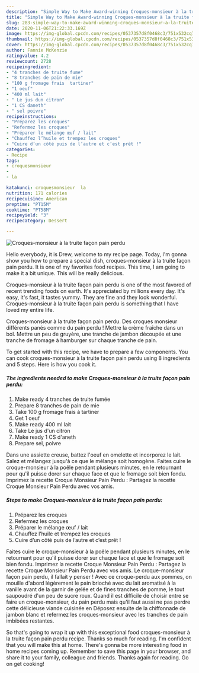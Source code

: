 ```yaml
---
description: "Simple Way to Make Award-winning Croques-monsieur à la truite façon pain perdu"
title: "Simple Way to Make Award-winning Croques-monsieur à la truite façon pain perdu"
slug: 283-simple-way-to-make-award-winning-croques-monsieur-a-la-truite-facon-pain-perdu
date: 2020-11-06T21:22:33.169Z
image: https://img-global.cpcdn.com/recipes/0537357d8f0468c3/751x532cq70/croques-monsieur-a-la-truite-facon-pain-perdu-photo-principale-de-la-recette.jpg
thumbnail: https://img-global.cpcdn.com/recipes/0537357d8f0468c3/751x532cq70/croques-monsieur-a-la-truite-facon-pain-perdu-photo-principale-de-la-recette.jpg
cover: https://img-global.cpcdn.com/recipes/0537357d8f0468c3/751x532cq70/croques-monsieur-a-la-truite-facon-pain-perdu-photo-principale-de-la-recette.jpg
author: Fannie McKenzie
ratingvalue: 4.2
reviewcount: 2728
recipeingredient:
- "4 tranches de truite fume"
- "8 tranches de pain de mie"
- "100 g fromage frais  tartiner"
- "1 oeuf"
- "400 ml lait"
- " Le jus dun citron"
- "1 CS daneth"
- " sel poivre"
recipeinstructions:
- "Préparez les croques"
- "Refermez les croques"
- "Préparer le mélange œuf / lait"
- "Chauffez l’huile et trempez les croques"
- "Cuire d’un côté puis de l’autre et c’est prêt !"
categories:
- Recipe
tags:
- croquesmonsieur
- 
- la

katakunci: croquesmonsieur  la 
nutrition: 171 calories
recipecuisine: American
preptime: "PT15M"
cooktime: "PT58M"
recipeyield: "3"
recipecategory: Dessert

---
```



![Croques-monsieur à la truite façon pain perdu](https://img-global.cpcdn.com/recipes/0537357d8f0468c3/751x532cq70/croques-monsieur-a-la-truite-facon-pain-perdu-photo-principale-de-la-recette.jpg)

Hello everybody, it is Drew, welcome to my recipe page. Today, I'm gonna show you how to prepare a special dish, croques-monsieur à la truite façon pain perdu. It is one of my favorites food recipes. This time, I am going to make it a bit unique. This will be really delicious.

Croques-monsieur à la truite façon pain perdu is one of the most favored of recent trending foods on earth. It's appreciated by millions every day. It's easy, it's fast, it tastes yummy. They are fine and they look wonderful. Croques-monsieur à la truite façon pain perdu is something that I have loved my entire life.

Croques-monsieur à la truite façon pain perdu. Des croques monsieur différents panés comme du pain perdu ! Mettre la crème fraîche dans un bol. Mettre un peu de gruyère, une tranche de jambon découpée et une tranche de fromage à hamburger sur chaque tranche de pain.


To get started with this recipe, we have to prepare a few components. You can cook croques-monsieur à la truite façon pain perdu using 8 ingredients and 5 steps. Here is how you cook it.

<!--inarticleads1-->

##### The ingredients needed to make Croques-monsieur à la truite façon pain perdu:

1. Make ready 4 tranches de truite fumée
1. Prepare 8 tranches de pain de mie
1. Take 100 g fromage frais à tartiner
1. Get 1 oeuf
1. Make ready 400 ml lait
1. Take  Le jus d&#39;un citron
1. Make ready 1 CS d&#39;aneth
1. Prepare  sel, poivre


Dans une assiette creuse, battez l&#39;oeuf en omelette et incorporez le lait. Salez et mélangez jusqu&#39;à ce que le mélange soit homogène. Faites cuire le croque-monsieur à la poêle pendant plusieurs minutes, en le retournant pour qu&#39;il puisse dorer sur chaque face et que le fromage soit bien fondu. Imprimez la recette Croque Monsieur Pain Perdu : Partagez la recette Croque Monsieur Pain Perdu avec vos amis. 

<!--inarticleads2-->

##### Steps to make Croques-monsieur à la truite façon pain perdu:

1. Préparez les croques
1. Refermez les croques
1. Préparer le mélange œuf / lait
1. Chauffez l’huile et trempez les croques
1. Cuire d’un côté puis de l’autre et c’est prêt !


Faites cuire le croque-monsieur à la poêle pendant plusieurs minutes, en le retournant pour qu&#39;il puisse dorer sur chaque face et que le fromage soit bien fondu. Imprimez la recette Croque Monsieur Pain Perdu : Partagez la recette Croque Monsieur Pain Perdu avec vos amis. Le croque-monsieur façon pain perdu, il fallait y penser ! Avec ce croque-perdu aux pommes, on mouille d&#39;abord légèrement le pain brioché avec du lait aromatisé à la vanille avant de la garnir de gelée et de fines tranches de pomme, le tout saupoudré d&#39;un peu de sucre roux. Quand il est difficile de choisir entre se faire un croque-monsieur, du pain perdu mais qu&#39;il faut aussi ne pas perdre cette délicieuse viande cuisinée en Déposez ensuite de la chiffonnade de jambon blanc et refermez les croques-monsieur avec les tranches de pain imbibées restantes. 

So that's going to wrap it up with this exceptional food croques-monsieur à la truite façon pain perdu recipe. Thanks so much for reading. I'm confident that you will make this at home. There's gonna be more interesting food in home recipes coming up. Remember to save this page in your browser, and share it to your family, colleague and friends. Thanks again for reading. Go on get cooking!
